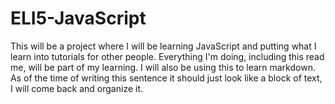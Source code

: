 # ELI5-JavaScript
This will be a project where I will be learning JavaScript and putting what I learn into tutorials for other people. Everything I'm doing, including this read me, will be part of my learning.
I will also be using this to learn markdown. As of the time of writing this sentence it should just look like a block of text, I will come back and organize it.